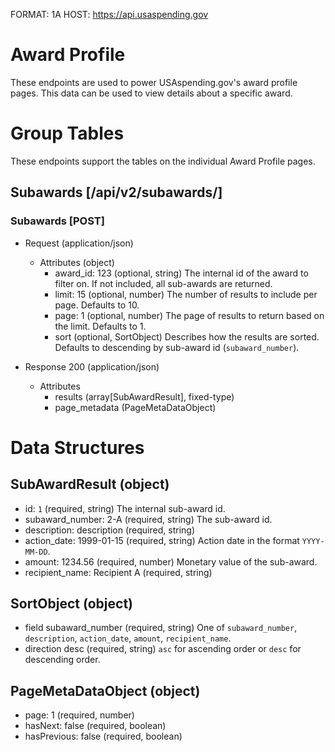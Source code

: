 FORMAT: 1A
HOST: https://api.usaspending.gov

# Award Profile

These endpoints are used to power USAspending.gov's award profile pages. This data can be used to view details
about a specific award. 

# Group Tables

These endpoints support the tables on the individual Award Profile pages.

## Subawards [/api/v2/subawards/]

### Subawards [POST]

+ Request (application/json)
    + Attributes (object)
        + award_id: 123 (optional, string)
            The internal id of the award to filter on. If not included, all sub-awards are returned.
        + limit: 15 (optional, number)
            The number of results to include per page. Defaults to 10.
        + page: 1 (optional, number)
            The page of results to return based on the limit. Defaults to 1.
        + sort (optional, SortObject)
            Describes how the results are sorted. Defaults to descending by sub-award id (`subaward_number`).
        
+ Response 200 (application/json)
    + Attributes
        + results (array[SubAwardResult], fixed-type)
        + page_metadata (PageMetaDataObject)
        
# Data Structures

## SubAwardResult (object)
+ id: `1` (required, string)
    The internal sub-award id.
+ subaward_number: 2-A (required, string)
    The sub-award id.
+ description: description (required, string)
+ action_date: 1999-01-15 (required, string) Action date in the format `YYYY-MM-DD`.
+ amount: 1234.56 (required, number)
    Monetary value of the sub-award.
+ recipient_name: Recipient A (required, string)

## SortObject (object)
+ field subaward_number (required, string)
    One of `subaward_number`, `description`, `action_date`, `amount`, `recipient_name`.
+ direction desc (required, string)
    `asc` for ascending order or `desc` for descending order.

## PageMetaDataObject (object)
+ page: 1 (required, number)
+ hasNext: false (required, boolean)
+ hasPrevious: false (required, boolean)
